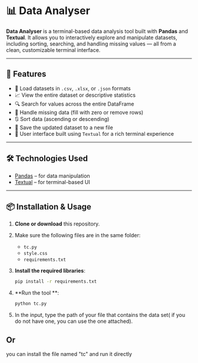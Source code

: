 # 📊 Data Analyser

**Data Analyser** is a terminal-based data analysis tool built with **Pandas** and **Textual**. It allows you to interactively explore and manipulate datasets, including sorting, searching, and handling missing values — all from a clean, customizable terminal interface.

---

## 🚀 Features

- 📂 Load datasets in `.csv`, `.xlsx`, or `.json` formats
- 📈 View the entire dataset or descriptive statistics
- 🔍 Search for values across the entire DataFrame
- 🧹 Handle missing data (fill with zero or remove rows)
- 🔃 Sort data (ascending or descending)
- 💾 Save the updated dataset to a new file
- 🎨 User interface built using `Textual` for a rich terminal experience

---

## 🛠️ Technologies Used

- [Pandas](https://pandas.pydata.org/) – for data manipulation
- [Textual](https://textual.textualize.io/) – for terminal-based UI

---

## 📦 Installation & Usage

1. **Clone or download** this repository.

2. Make sure the following files are in the same folder:
   - `tc.py`
   - `style.css`
   - `requirements.txt`

3. **Install the required libraries**:
   ```bash
   pip install -r requirements.txt
4. **Run the tool **:
   ```bash
   python tc.py
5. In the input, type the path of your file that contains the data set( if you do not have one, you can use the one attached).

## Or

you can install the file named "tc" and run it directly
